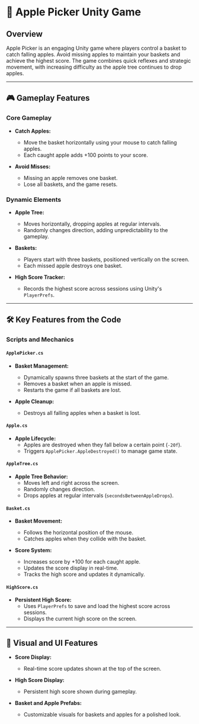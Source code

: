 # 🍎 Apple Picker Unity Game

## Overview
Apple Picker is an engaging Unity game where players control a basket to catch falling apples. Avoid missing apples to maintain your baskets and achieve the highest score. The game combines quick reflexes and strategic movement, with increasing difficulty as the apple tree continues to drop apples.

---

## 🎮 Gameplay Features

### Core Gameplay
- **Catch Apples:**
  - Move the basket horizontally using your mouse to catch falling apples.
  - Each caught apple adds +100 points to your score.

- **Avoid Misses:**
  - Missing an apple removes one basket.
  - Lose all baskets, and the game resets.

### Dynamic Elements
- **Apple Tree:**
  - Moves horizontally, dropping apples at regular intervals.
  - Randomly changes direction, adding unpredictability to the gameplay.

- **Baskets:**
  - Players start with three baskets, positioned vertically on the screen.
  - Each missed apple destroys one basket.

- **High Score Tracker:**
  - Records the highest score across sessions using Unity's `PlayerPrefs`.

---

## 🛠️ Key Features from the Code

### Scripts and Mechanics

#### `ApplePicker.cs`
- **Basket Management:**
  - Dynamically spawns three baskets at the start of the game.
  - Removes a basket when an apple is missed.
  - Restarts the game if all baskets are lost.

- **Apple Cleanup:**
  - Destroys all falling apples when a basket is lost.

#### `Apple.cs`
- **Apple Lifecycle:**
  - Apples are destroyed when they fall below a certain point (`-20f`).
  - Triggers `ApplePicker.AppleDestroyed()` to manage game state.

#### `AppleTree.cs`
- **Apple Tree Behavior:**
  - Moves left and right across the screen.
  - Randomly changes direction.
  - Drops apples at regular intervals (`secondsBetweenAppleDrops`).

#### `Basket.cs`
- **Basket Movement:**
  - Follows the horizontal position of the mouse.
  - Catches apples when they collide with the basket.

- **Score System:**
  - Increases score by +100 for each caught apple.
  - Updates the score display in real-time.
  - Tracks the high score and updates it dynamically.

#### `HighScore.cs`
- **Persistent High Score:**
  - Uses `PlayerPrefs` to save and load the highest score across sessions.
  - Displays the current high score on the screen.

---

## 🎨 Visual and UI Features
- **Score Display:**
  - Real-time score updates shown at the top of the screen.

- **High Score Display:**
  - Persistent high score shown during gameplay.

- **Basket and Apple Prefabs:**
  - Customizable visuals for baskets and apples for a polished look.
